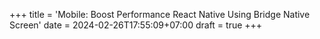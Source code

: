 +++
title = 'Mobile: Boost Performance React Native Using Bridge Native Screen'
date = 2024-02-26T17:55:09+07:00
draft = true
+++
